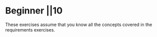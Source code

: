 # Beginner ||10

These exercises assume that you know all the concepts covered in the requirements exercises. 
